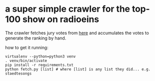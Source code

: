 # a super simple crawler for the top-100 show on radioeins

The crawler fetches jury votes from [here](https://www.radioeins.de/musik/die-100-besten-2019) and accumulates the votes to generate the ranking by hand.

how to get it running:
~~~
virtualenv --python=python3 venv
. venv/bin/activate
pip install -r requirements.txt
python fetch.py [list] # where [list] is any list they did... e.g. staedtesongs
~~~
